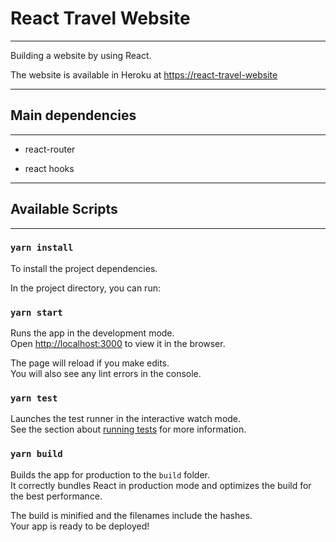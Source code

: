 # React Travel Website
----------------------
Building a website by using React.

The website is available in Heroku at [https://react-travel-website](https://nameless-waters-81330.herokuapp.com/)

---

## Main dependencies
--------------------
* react-router

* react hooks

---

## Available Scripts
--------------------

### ```yarn install```

To install the project dependencies.

In the project directory, you can run:

### ```yarn start```

Runs the app in the development mode.\
Open [http://localhost:3000](http://localhost:3000) to view it in the browser.

The page will reload if you make edits.\
You will also see any lint errors in the console.

### ```yarn test```

Launches the test runner in the interactive watch mode.\
See the section about [running tests](https://facebook.github.io/create-react-app/docs/running-tests) for more information.

### ```yarn build```

Builds the app for production to the `build` folder.\
It correctly bundles React in production mode and optimizes the build for the best performance.

The build is minified and the filenames include the hashes.\
Your app is ready to be deployed!
